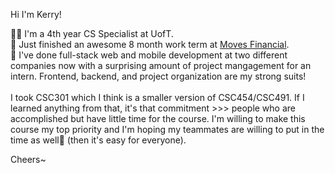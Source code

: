 Hi I'm Kerry!

👨‍🎓 I'm a 4th year CS Specialist at UofT.\
💼 Just finished an awesome 8 month work term at [Moves Financial](https://movesfinancial.com/). \
💪 I've done full-stack web and mobile development at two different companies now with a surprising amount of project mangagement for an intern. Frontend, backend, and project organization are my strong suits!\
\
I took CSC301 which I think is a smaller version of CSC454/CSC491. If I learned anything from that, it's that commitment >>> people who are accomplished but have little time for the course. I'm willing to make this course my top priority and I'm hoping my teammates are willing to put in the time as well🙌 (then it's easy for everyone). 

Cheers~

<!--
**kerryzhu108/kerryzhu108** is a ✨ _special_ ✨ repository because its `README.md` (this file) appears on your GitHub profile.

Here are some ideas to get you started:

- 🔭 I’m currently working on ...
- 🌱 I’m currently learning ...
- 👯 I’m looking to collaborate on ...
- 🤔 I’m looking for help with ...
- 💬 Ask me about ...
- 📫 How to reach me: ...
- 😄 Pronouns: ...
- ⚡ Fun fact: ...
-->

